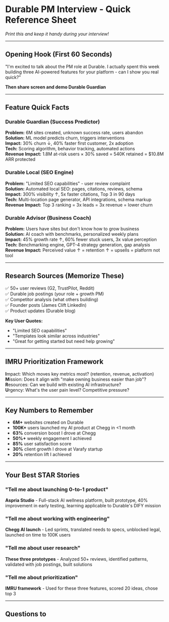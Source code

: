 # Durable PM Interview - Quick Reference Sheet
*Print this and keep it handy during your interview!*

---

## Opening Hook (First 60 Seconds)

"I'm excited to talk about the PM role at Durable. I actually spent this week building three AI-powered features for your platform - can I show you real quick?"

**Then share screen and demo Durable Guardian**

---

## Feature Quick Facts

### Durable Guardian (Success Predictor)
**Problem:** 6M sites created, unknown success rate, users abandon  
**Solution:** ML model predicts churn, triggers interventions  
**Impact:** 30% churn ↓, 40% faster first customer, 2x adoption  
**Tech:** Scoring algorithm, behavior tracking, automated actions  
**Revenue Impact:** 1.8M at-risk users × 30% saved = 540K retained = $10.8M ARR protected

### Durable Local (SEO Engine)
**Problem:** "Limited SEO capabilities" - user review complaint  
**Solution:** Automated local SEO: pages, citations, reviews, schema  
**Impact:** 300% visibility ↑, 5x faster citations, Top 3 in 90 days  
**Tech:** Multi-location page generator, API integrations, schema markup  
**Revenue Impact:** Top 3 ranking = 3x leads = 3x revenue = lower churn

### Durable Advisor (Business Coach)
**Problem:** Users have sites but don't know how to grow business  
**Solution:** AI coach with benchmarks, personalized weekly plans  
**Impact:** 45% growth rate ↑, 60% fewer stuck users, 3x value perception  
**Tech:** Benchmarking engine, GPT-4 strategy generation, gap analysis  
**Revenue Impact:** Perceived value ↑ = retention ↑ = upsells = platform not tool

---

## Research Sources (Memorize These)

✅ 50+ user reviews (G2, TrustPilot, Reddit)  
✅ Durable job postings (your role + growth PM)  
✅ Competitor analysis (what others building)  
✅ Founder posts (James Clift LinkedIn)  
✅ Product updates (Durable blog)

**Key User Quotes:**
- "Limited SEO capabilities"
- "Templates look similar across industries"  
- "Great for getting started but need help growing"

---

## IMRU Prioritization Framework

**I**mpact: Which moves key metrics most? (retention, revenue, activation)  
**M**ission: Does it align with "make owning business easier than job"?  
**R**esources: Can we build with existing AI infrastructure?  
**U**rgency: What's the user pain level? Competitive pressure?

---

## Key Numbers to Remember

- **6M+** websites created on Durable
- **100K+** users launched my AI product at Chegg in <1 month
- **63%** conversion boost I drove at Chegg
- **50%+** weekly engagement I achieved  
- **85%** user satisfaction score
- **30%** client growth I drove at Varafy startup
- **20%** retention lift I achieved

---

## Your Best STAR Stories

### "Tell me about launching 0-to-1 product"
**Aspria Studio** - Full-stack AI wellness platform, built prototype, 40% improvement in early testing, learning applicable to Durable's DIFY mission

### "Tell me about working with engineering"
**Chegg AI launch** - Led sprints, translated needs to specs, unblocked legal, launched on time to 100K users

### "Tell me about user research"  
**These three prototypes** - Analyzed 50+ reviews, identified patterns, validated with job postings, built solutions

### "Tell me about prioritization"
**IMRU framework** - Used for these three features, scored 20 ideas, chose top 3

---

## Questions to